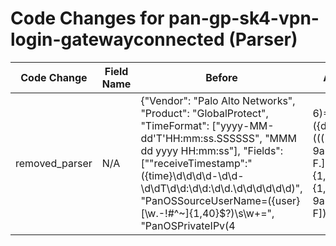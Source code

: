 # Code Changes for pan-gp-sk4-vpn-login-gatewayconnected (Parser)

| Code Change | Field Name | Before | After |
|-------------|------------|--------|-------|
| removed_parser | N/A | {"Vendor": "Palo Alto Networks", "Product": "GlobalProtect", "TimeFormat": ["yyyy-MM-dd'T'HH:mm:ss.SSSSSS", "MMM dd yyyy HH:mm:ss"], "Fields": ["\"receiveTimestamp\":\"({time}\d\d\d\d-\d\d-\d\dT\d\d:\d\d:\d\d\.\d\d\d\d\d\d)", "PanOSSourceUserName=({user}[\w\.\-\!\#\^\~]{1,40}\$?)\s\w+=", "PanOSPrivateIPv(4|6)=({dest_ip}((([0-9a-fA-F.]{0,4}):{1,2}){1,7}([0-9a-fA-F]){0,4})|(((25[0-5]|(2[0-4]|1\d|[0-9]|)\d)\.?\b){4}))(:({dest_port}\d+))?", "PanOSPublicIPv(4|6)=({src_ip}((([0-9a-fA-F.]{0,4}):{1,2}){1,7}([0-9a-fA-F]){0,4})|(((25[0-5]|(2[0-4]|1\d|[0-9]|)\d)\.?\b){4}))(:({src_port}\d+))?", "PanOSDeviceName=({host}[\w\-.]+)", "PanOSDescription=({additional_info}[^=]+)\s\w+=", "PanOSEventStatus=({result}[^=]+?)\s\w+=", "PanOSEventIDValue=({event_name}[^=]+?)\s\w+=", "PanOSEndpointDeviceName=({src_host}[\w\-.]+)", "PanOSEndpointOSVersion=({os}[^=]+?)\s\d", "PanOSSourceRegion=({src_country}[^=]+?)\s\w+=", "PanOSAuthMethod=({auth_method}[^=]+?)\s\w+=", "({app}GLOBALPROTECT)", "\Wrt=\"*({time}\w+ \d\d \d\d\d\d \d\d:\d\d:\d\d)"], "Name": "pan-gp-sk4-vpn-login-gatewayconnected", "ParserVersion": "v1.0.0", "Conditions": ["PanOSEventIDValue=gateway-connected", "GLOBALPROTECT"]} | N/A |